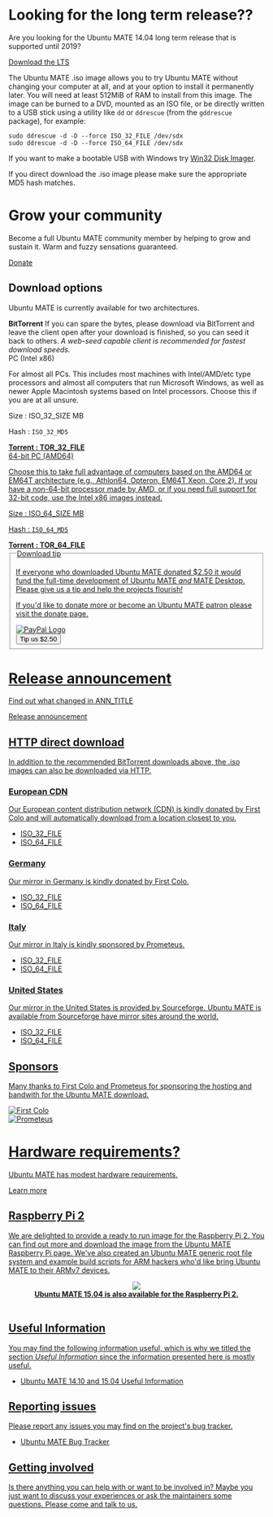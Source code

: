 <!-- 
.. title: Download Ubuntu MATE 14.10
.. slug: utopic
.. date: 2014-06-10 23:01:09 UTC
.. tags: Ubuntu,MATE,utopic,14.10,download
.. link: 
.. description: 
.. type: text
.. author: Martin Wimpress
-->

<div class="bs-component">
    <div class="jumbotron">
        <h1>Looking for the long term release??</h1>
        <p>Are you looking for the Ubuntu MATE 14.04 long term release that is supported until 2019?</p>
        <a href="/trusty/" class="btn btn-primary btn-lg">Download the LTS</a>
        </p>
    </div>
</div>

The Ubuntu MATE .iso image allows you to try Ubuntu MATE without 
changing your computer at all, and at your option to install it 
permanently later. You will need at least 512MiB of RAM to install 
from this image. The image can be burned to a DVD, mounted as an ISO 
file, or be directly written to a USB stick using a utility like `dd` 
or `ddrescue` (from the `gddrescue` package), for example:

    sudo ddrescue -d -D --force ISO_32_FILE /dev/sdx
    sudo ddrescue -d -D --force ISO_64_FILE /dev/sdx

If you want to make a bootable USB with Windows try [Win32 Disk Imager](http://sourceforge.net/projects/win32diskimager/).

If you direct download the .iso image please make sure the appropriate
MD5 hash matches.

<div class="bs-component">
    <div class="jumbotron">
        <h1>Grow your community</h1>
        <p>Become a full Ubuntu MATE community member by helping to grow and
        sustain it. Warm and fuzzy sensations guaranteed.</p>
        <a href="/donate/" class="btn btn-primary btn-lg">Donate</a>
        </p>
    </div>
</div>

## Download options

Ubuntu MATE is currently available for two architectures.

<div class="bs-component">
    <div class="alert alert-info">
        <strong>BitTorrent</strong> If you can spare the bytes, please
        download via BitTorrent and leave the client open after your
        download is finished, so you can seed it back to others. <i>A
        web-seed capable client is recommended for fastest download speeds.</i>
    </div>
</div>

<div class="row">
  <div class="col-lg-4">
    <div class="bs-component">
      <div class="list-group">
        <a class="list-group-item active">PC (Intel x86)</a>
        <p class="list-group-item">For almost all PCs. This includes most machines with Intel/AMD/etc type processors and almost all computers that run Microsoft Windows, as well as newer Apple Macintosh systems based on Intel processors. Choose this if you are at all unsure.</p>
        <p class="list-group-item">Size : ISO_32_SIZE MB</p>
        <p class="list-group-item">Hash : <code>ISO_32_MD5</code></p>
        <a class="list-group-item" href="https://ubuntu-mate.org/utopic/TOR_32_FILE"><strong>Torrent : <u>TOR_32_FILE</ul></strong></a>
      </div>
    </div>
  </div>
  <div class="col-lg-4">
    <div class="bs-component">
      <div class="list-group">
        <a class="list-group-item active">64-bit PC (AMD64)</a>
        <p class="list-group-item">Choose this to take full advantage of computers based on the AMD64 or EM64T architecture (e.g., Athlon64, Opteron, EM64T Xeon, Core 2). If you have a non-64-bit processor made by AMD, or if you need full support for 32-bit code, use the Intel x86 images instead.</p>
        <p class="list-group-item">Size : ISO_64_SIZE MB</p>
        <p class="list-group-item">Hash : <code>ISO_64_MD5</code></p>
        <a class="list-group-item" href="https://ubuntu-mate.org/utopic/TOR_64_FILE"><strong>Torrent : <u>TOR_64_FILE</u></strong></a>
      </div>
    </div>
  </div>
  <div class="col-lg-4">
    <div class="well bs-component">
      <form name="single" class="form-horizontal" action="https://www.paypal.com/cgi-bin/webscr" method="post">
        <fieldset>
          <legend>Download tip</legend>
          <p>If everyone who downloaded Ubuntu MATE donated $2.50 it would
          fund the full-time development of Ubuntu MATE <i>and</i> MATE
          Desktop. Please give us a tip and help the projects flourish!</p>
          <p>If you'd <a href="/donate/">like to donate more or become an Ubuntu MATE patron</a>
          please visit the <a href="/donate/">donate</a> page.</p>
          <img class="right" src="https://www.paypalobjects.com/webstatic/mktg/Logo/pp-logo-100px.png" alt="PayPal Logo">
          <div class="form-group">
            <div class="col-lg-6">
              <button type="submit" class="btn btn-primary">Tip us $2.50</button>
            </div>
          </div>
        </fieldset>
        <input type="hidden" name="cmd" value="_xclick">
        <input type="hidden" name="business" value="6282B4CZGVCB6">
        <input type="hidden" name="item_name" value="Ubuntu MATE 14.10 Download Tip">
        <input type="hidden" name="no_shipping" value="1">
        <input type="hidden" name="no_note" value="1">
        <input type="hidden" name="charset" value="UTF-8">
        <input type="hidden" name="amount" value="2.50">
        <input type="hidden" name="currency_code" value="USD">
        <input type="hidden" name="src" value="1">
        <input type="hidden" name="sra" value="1">
        <input type="hidden" name="return" value="https://ubuntu-mate.org/donation-completed/">
        <input type="hidden" name="cancel_return" value="https://ubuntu-mate.org/donation-cancelled/">
      </form>  
    </div>
  </div>
</div>

<div class="bs-component">
    <div class="jumbotron">
        <h1>Release announcement</h1>
        <p>Find out what changed in ANN_TITLE</p>
        <a href="ANN_URL" class="btn btn-primary btn-lg">Release announcement</a>
        </p>
    </div>
</div>

## HTTP direct download

In addition to the recommended BitTorrent downloads above, the .iso
images can also be downloaded via HTTP.

### European CDN

Our European content distribution network (CDN) is kindly donated by
[First Colo](http://www.first-colo.com) and will automatically download from a
location closest to you.

  * [ISO_32_FILE](https://ubuntu-mate.r.worldssl.net/utopic/ISO_32_FILE)
  * [ISO_64_FILE](https://ubuntu-mate.r.worldssl.net/utopic/ISO_64_FILE)

### Germany

Our mirror in Germany is kindly donated by [First Colo](http://www.first-colo.com).

  * [ISO_32_FILE](http://pub.mate-desktop.org/iso/ubuntu-mate/utopic/i386/ISO_32_FILE)
  * [ISO_64_FILE](http://pub.mate-desktop.org/iso/ubuntu-mate/utopic/amd64/ISO_64_FILE)

### Italy

Our mirror in Italy is kindly sponsored by [Prometeus](http://www.prometeus.net).

  * [ISO_32_FILE](https://ubuntu-mate.org/utopic/ISO_32_FILE)
  * [ISO_64_FILE](https://ubuntu-mate.org/utopic/ISO_64_FILE)

### United States

Our mirror in the United States is provided by [Sourceforge](http://www.sourceforge.net).
Ubuntu MATE is [available from Sourceforge have mirror sites around the
world](http://sourceforge.net/projects/ubuntu-mate/files/).

  * [ISO_32_FILE](http://master.dl.sourceforge.net/project/ubuntu-mate/14.10/i386/ISO_32_FILE)
  * [ISO_64_FILE](http://master.dl.sourceforge.net/project/ubuntu-mate/14.10/amd64/ISO_64_FILE)

## Sponsors

Many thanks to [First Colo](http://www.first-colo.com") and [Prometeus](http://www.prometeus.net)
for sponsoring the hosting and bandwith for the Ubuntu MATE download.

<div class="row">
  <div class="col-lg-6">
    <div class="well bs-component">
    <a href="http://www.first-colo.com"><img class="centered" src="/assets/img/sponsors/firstcolo.png" alt="First Colo" /></a>
    </div>
  </div>
  <div class="col-lg-6">
    <div class="well bs-component">
    <a href="https://www.prometeus.net/billing/aff.php?aff=239"><img class="centered" src="/assets/img/sponsors/prometeus.png" alt="Prometeus" /></a>
    </div>
  </div>
</div>

<div class="bs-component">
    <div class="jumbotron">
        <h1>Hardware requirements?</h1>
        <p>Ubuntu MATE has modest hardware requirements.</p>
        <a href="/about/" class="btn btn-primary btn-lg">Learn more</a>
        </p>
    </div>
</div>

## Raspberry Pi 2

We are delighted to provide a ready to run image for the [Raspberry Pi](http://www.raspberrypi.org) 2.
You can find out more and download the image from the [Ubuntu MATE Raspberry Pi page](/raspberry-pi/).
We've also created an [Ubuntu MATE generic root file system and example build
scripts](/armhf-rootfs/) for ARM hackers who'd like bring Ubuntu MATE to their
ARMv7 devices.

<div align="center">
  <a href="/raspberry-pi/"><img src="/assets/img/logos/Raspi_Colour_R-207x250.png" /></a><br />
  <b>Ubuntu MATE 15.04 is also available for the Raspberry Pi 2.</b>
</div>
<br />

## Useful Information

You may find the following information useful, which is why we titled 
the section *Useful Information* since the information presented here
is mostly useful.

  * [Ubuntu MATE 14.10 and 15.04 Useful Information](https://ubuntu-mate.community/t/ubuntu-mate-14-10-and-15-04-useful-information/24)

## Reporting issues

Please report any issues you may find on the project's bug tracker. 

  * [Ubuntu MATE Bug Tracker](https://bugs.launchpad.net/ubuntu-mate)

## Getting involved

Is there anything you can help with or want to be involved in? Maybe 
you just want to discuss your experiences or ask the maintainers some 
questions. Please [come and talk to us](/community/).

<script>
  // http://netnix.org/2014/04/27/tracking-downloads-with-google-analytics/
  window.onload = function() {
    var a = document.getElementsByTagName('a');
    for (i = 0; i < a.length; i++) {
      if (a[i].href.match(/^https?:\/\/.+\.(bz2|deb|gz|iso|pdf|torrent|xz|zip)$/i)) {
        a[i].setAttribute('target', '_blank');
        a[i].onclick = function() {
          ga('send', 'event', 'Downloads', 'Click', this.getAttribute('href'));
        };
      }
    }
  }
</script>
